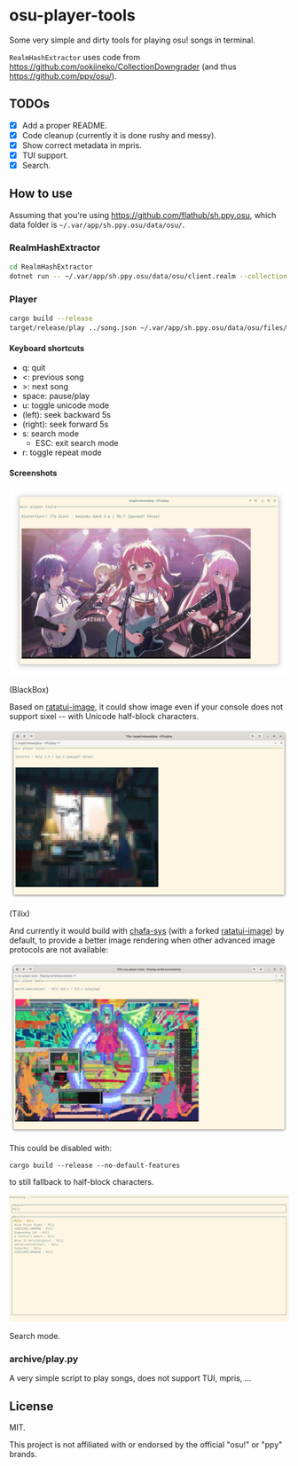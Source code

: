 # osu-player-tools

Some very simple and dirty tools for playing osu! songs in terminal.

`RealmHashExtractor` uses code from <https://github.com/ookiineko/CollectionDowngrader> (and thus <https://github.com/ppy/osu/>).

## TODOs

- [x] Add a proper README.
- [x] Code cleanup (currently it is done rushy and messy).
- [x] Show correct metadata in mpris.
- [x] TUI support.
- [x] Search.

## How to use

Assuming that you're using <https://github.com/flathub/sh.ppy.osu>, which data folder is `~/.var/app/sh.ppy.osu/data/osu/`.

### RealmHashExtractor

```sh
cd RealmHashExtractor
dotnet run -- ~/.var/app/sh.ppy.osu/data/osu/client.realm --collection Songs -o ../song.json
```

### Player

```sh
cargo build --release
target/release/play ../song.json ~/.var/app/sh.ppy.osu/data/osu/files/
```

#### Keyboard shortcuts

- q: quit
- <: previous song
- \>: next song
- space: pause/play
- u: toggle unicode mode
- (left): seek backward 5s
- (right): seek forward 5s
- s: search mode
    - ESC: exit search mode
- r: toggle repeat mode

#### Screenshots

![in BlackBox](assets/blackbox-1.png)

(BlackBox)

Based on [ratatui-image](https://github.com/benjajaja/ratatui-image/), it could show image even if your console does not support sixel -- with Unicode half-block characters.

![in Tilix](assets/tilix-1.png)

(Tilix)

And currently it would build with [chafa-sys](https://crates.io/crates/chafa-sys) (with a forked [ratatui-image](https://github.com/taoky/ratatui-image/)) by default, to provide a better image rendering when other advanced image protocols are not available:

![chafa by default, in Tilix](assets/chafa.png)

This could be disabled with:

```shell
cargo build --release --no-default-features
```

to still fallback to half-block characters.

![Search](assets/kitty-search-1.png)

Search mode.

### archive/play.py

A very simple script to play songs, does not support TUI, mpris, ...

## License

MIT.

This project is not affiliated with or endorsed by the official "osu!" or "ppy" brands.
